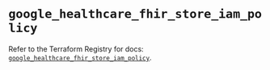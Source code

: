 # `google_healthcare_fhir_store_iam_policy`

Refer to the Terraform Registry for docs: [`google_healthcare_fhir_store_iam_policy`](https://registry.terraform.io/providers/hashicorp/google-beta/5.14.0/docs/resources/google_healthcare_fhir_store_iam_policy).
